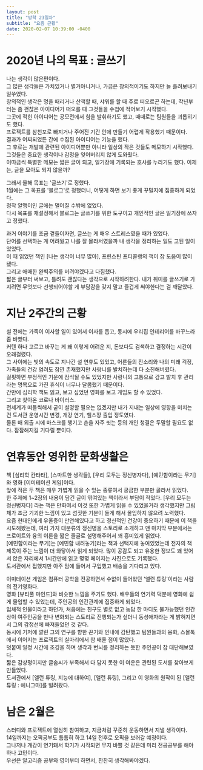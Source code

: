 ```yaml
---
layout: post
title: "방학 23일차"
subtitle: "요즘 근황"
date: 2020-02-07 10:39:00 -0400
---
```


  # 2020년 나의 목표 : 글쓰기

  나는 생각이 많은편이다.   
  그 많은 생각들은 가치있거나 별거아니거나, 가끔은 창의적이기도 하지만 늘 흘려보내기 일쑤였다.   
  창의적인 생각은 멍을 때리거나 산책할 때, 샤워를 할 때 주로 떠오르곤 하는데, 작년부터는 좀 괜찮은 아이디어가 떠오를 때 그것들을 수첩에 적어보기 시작했다.   
  그곳에 적힌 아이디어는 공모전에서 힘을 발휘하기도 했고, 때때로는 팀원들을 괴롭히기도 했다.   
  프로젝트를 삼천포로 빠지거나 주어진 기간 안에 만들기 어렵게 작용했기 때문이다.   
  결과가 어찌되었든 간에 수집된 아이디어는 기능을 했다.   
  그 후로는 개발에 관련된 아이디어뿐만 아니라 일상의 작은 것들도 메모하기 시작했다.   
  그것들은 중요한 생각이나 감정을 잊어버리지 않게 도와줬다.   
  이따금씩 특별한 메모는 짧은 글이 되고, 일기장에 기록되는 호사를 누리기도 했다.   이제는, 글을 모아도 되지 않을까?

  그래서 올해 목표는 '글쓰기'로 정했다.   
  1월에는 그 목표를 '블로그'로 정했더니, 어떻게 하면 보기 좋게 꾸밀지에 집중하게 되었다.   
  정작 알맹이인 글에는 멀어질 수밖에 없었다.   
  다시 목표를 재설정해서 블로그는 글쓰기를 위한 도구이고 개인적인 글은 일기장에 쓰자고 정했다. 
  
  과거 이야기를 조금 곁들이자면, 글쓰는 게 매우 스트레스였을 때가 있었다.   
  단어를 선택하는 게 어려웠고 나를 잘 몰라서였을까 내 생각을 정리하는 일도 고된 일이었었다.   
  이 때 읽었던 책인 [나는 생각이 너무 많아], 프린스틴 프티콜랭의 책이 참 도움이 많이 됐다.   
  그리고 애매한 완벽주의를 버려야겠다고 다짐했다.    
  짧은 글부터 써보고, 틀려도 괜찮다는 생각으로 시작하려한다. 
  내가 취미를 글쓰기로 가지려면 무엇보다 선행되어야할 게 부담감을 갖지 말고 즐겁게 써야한다는 걸 깨달았다.

  # 지난 2주간의 근황

  설 전에는 가족이 이사할 일이 있어서 이사를 돕고, 동시에 우리집 인테리어를 바꾸느라 좀 바빴다.   
  커텐 하나 고르고 바꾸는 게 왜 이렇게 어려운 지, 돈보다도 검색하고 결정하는 시간이 오래걸렸다.   
  그 사이에는 빛의 속도로 지나간 설 연휴도 있었고, 어른들의 잔소리와 나의 미래 걱정, 가족들의 건강 염려도 잠깐 존재했지만 사랑니를 발치하는데 다 소진해버렸다.   
  걸핏하면 부정적인 기운에 잠식될 수도 있었지만 사랑니의 고통으로 갚고 발치 후 관리라는 명목으로 가진 휴식이 너무나 달콤했기 때문이다.   
  간만에 심리학 책도 읽고, 보고 싶었던 영화를 보고 게임도 할 수 있었다.   
  그리고 찾아온 코로나 바이러스.   
  전세계가 떠들썩해서 굳이 설명할 필요는 없겠지만 내가 지내는 일상에 영향을 미치는 건 도서관 운영시간 변경, 개강 연기, 헬스장 출입 정도였다.   
  물론 매 외출 시에 마스크를 챙기고 손을 자주 씻는 등의 개인 청결은 두말할 필요도 없다. 잠잠해지길 기다릴 뿐이다. 

  # 연휴동안 영위한 문화생활은

  책 [심리학 칸타타], [스마트한 생각들], [우리 모두는 정신병자다], [예민함이라는 무기]와 영화 [이미테이션 게임]이다.   
  앞에 적은 두 책은 매우 가볍게 읽을 수 있는 종류여서 궁금한 부분만 골라서 읽었다.   
  한 주제에 1~2장의 내용이 담긴 글이 엮여있는 책이라서 부담이 적었다. [우리 모두는 정신병자다] 라는 책은 만화여서 이것 또한 가볍게 읽을 수 있었을거라 생각했지만 그림체가 조금 기괴한 느낌이 있고 섬짓한 기분이 들게 해서 몰입하지 않으려 노력했다.   
  요즘 현대인에게 우울증이 만연해있다고 하고 정신적인 건강이 중요하기 때문에 이 책을 시도해봤는데, 여러 가지 대분류의 정신병을 스토리로 소개하고 맨 마지막 부분에서는 프로이트와 융의 이론을 짧은 줄글로 설명해주어서 꽤 흥미있게 읽었다.   
  [예민함이라는 무기]는 [예민함 내려놓기]라는 책과 선택지에 놓여있었는데 전자의 책 제목이 주는 느낌이 더 와닿아서 읽게 되었다. 많이 공감도 되고 유용한 정보도 꽤 있어서 앉은 자리에서 1시간만에 읽고 몇몇 페이지는 사진으로도 기록했다.   
  도서관에서 접했지만 아주 맘에 들어서 구입했고 배송을 기다리고 있다.
  
  이미테이션 게임은 컴퓨터 공학을 전공하면서 수없이 들어왔던 '앨런 튜링'이라는 사람의 전기영화다.   
  영화 [뷰티풀 마인드]와 비슷한 느낌을 주기도 했다. 배우들의 연기력 덕분에 영화에 쉽게 몰입할 수 있었는데, 주인공의 인간관계에 집중하게 되었다.   
  입체적 인물이라고 하던가, 처음에는 친구도 별로 없고 농담 한 마디도 불가능했던 인간상이 여주인공을 만나 변화되는 스토리로 진행되는가 싶더니 동성애자라는 게 밝혀지면서 그의 감정선에 빠져들었던 것 같다.   
  동시에 기저에 깔린 그의 연구를 향한 끈기와 인내에 감탄했고 팀원들과의 융화, 스몰톡에서 이어지는 프로젝트의 실마리에서 참 배울 점이 많았다.   
  덧붙여 일정 시간에 조깅을 하며 생각과 번뇌를 정리하는 듯한 주인공이 참 대단해보였다.   
  짧은 감상평이지만 글솜씨가 부족해서 다 담지 못한 이 여운은 관련된 도서를 찾아보게 만들었다.   
  도서관에서 [앨런 튜링, 지능에 대하여], [앨런 튜링], 그리고 이 영화의 원작이 된 [앨런 튜링 : 에니그마]를 빌려왔다. 

  # 남은 2월은

  스터디와 프로젝트에 열심히 참여하고, 지금처럼 꾸준히 운동하면서 지낼 생각이다.   
  14일까지는 오픽공부도 틈틈히 하고 14일 전후로 오픽을 보러갈 예정이다.   
  그나저나 개강이 연기돼서 학기가 시작되면 무지 바쁠 것 같은데 미리 전공공부를 해야하나 고민이다.   
  우선은 알고리즘 공부와 영어부터 하면서, 찬찬히 생각해봐야겠다.